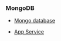  ### MongoDB
 
 - [Mongo database](https://cloud.mongodb.com/v2/64700f5eaf74ca07cfda08c9#/metrics/replicaSet/64700ff865052b34df72c853/explorer/fleet/Historic/find)

- [App Service](https://realm.mongodb.com/groups/64700f5eaf74ca07cfda08c9/apps/64700f9286ba3c56f326c556/dashboard)